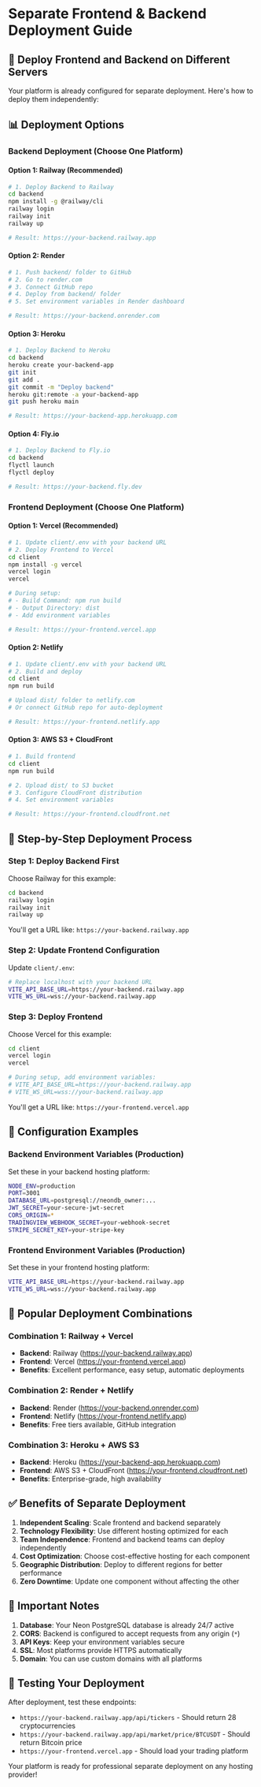 # Separate Frontend & Backend Deployment Guide

## 🚀 **Deploy Frontend and Backend on Different Servers**

Your platform is already configured for separate deployment. Here's how to deploy them independently:

## 📊 **Deployment Options**

### **Backend Deployment** (Choose One Platform)

#### **Option 1: Railway (Recommended)**
```bash
# 1. Deploy Backend to Railway
cd backend
npm install -g @railway/cli
railway login
railway init
railway up

# Result: https://your-backend.railway.app
```

#### **Option 2: Render**
```bash
# 1. Push backend/ folder to GitHub
# 2. Go to render.com
# 3. Connect GitHub repo
# 4. Deploy from backend/ folder
# 5. Set environment variables in Render dashboard

# Result: https://your-backend.onrender.com
```

#### **Option 3: Heroku**
```bash
# 1. Deploy Backend to Heroku
cd backend
heroku create your-backend-app
git init
git add .
git commit -m "Deploy backend"
heroku git:remote -a your-backend-app
git push heroku main

# Result: https://your-backend-app.herokuapp.com
```

#### **Option 4: Fly.io**
```bash
# 1. Deploy Backend to Fly.io
cd backend
flyctl launch
flyctl deploy

# Result: https://your-backend.fly.dev
```

### **Frontend Deployment** (Choose One Platform)

#### **Option 1: Vercel (Recommended)**
```bash
# 1. Update client/.env with your backend URL
# 2. Deploy Frontend to Vercel
cd client
npm install -g vercel
vercel login
vercel

# During setup:
# - Build Command: npm run build
# - Output Directory: dist
# - Add environment variables

# Result: https://your-frontend.vercel.app
```

#### **Option 2: Netlify**
```bash
# 1. Update client/.env with your backend URL  
# 2. Build and deploy
cd client
npm run build

# Upload dist/ folder to netlify.com
# Or connect GitHub repo for auto-deployment

# Result: https://your-frontend.netlify.app
```

#### **Option 3: AWS S3 + CloudFront**
```bash
# 1. Build frontend
cd client
npm run build

# 2. Upload dist/ to S3 bucket
# 3. Configure CloudFront distribution
# 4. Set environment variables

# Result: https://your-frontend.cloudfront.net
```

## 🔧 **Step-by-Step Deployment Process**

### **Step 1: Deploy Backend First**

Choose Railway for this example:
```bash
cd backend
railway login
railway init
railway up
```

You'll get a URL like: `https://your-backend.railway.app`

### **Step 2: Update Frontend Configuration**

Update `client/.env`:
```bash
# Replace localhost with your backend URL
VITE_API_BASE_URL=https://your-backend.railway.app
VITE_WS_URL=wss://your-backend.railway.app
```

### **Step 3: Deploy Frontend**

Choose Vercel for this example:
```bash
cd client
vercel login
vercel

# During setup, add environment variables:
# VITE_API_BASE_URL=https://your-backend.railway.app
# VITE_WS_URL=wss://your-backend.railway.app
```

You'll get a URL like: `https://your-frontend.vercel.app`

## 🎯 **Configuration Examples**

### **Backend Environment Variables** (Production)
Set these in your backend hosting platform:
```bash
NODE_ENV=production
PORT=3001
DATABASE_URL=postgresql://neondb_owner:...
JWT_SECRET=your-secure-jwt-secret
CORS_ORIGIN=*
TRADINGVIEW_WEBHOOK_SECRET=your-webhook-secret
STRIPE_SECRET_KEY=your-stripe-key
```

### **Frontend Environment Variables** (Production)
Set these in your frontend hosting platform:
```bash
VITE_API_BASE_URL=https://your-backend.railway.app
VITE_WS_URL=wss://your-backend.railway.app
```

## 🔗 **Popular Deployment Combinations**

### **Combination 1: Railway + Vercel**
- **Backend**: Railway (https://your-backend.railway.app)
- **Frontend**: Vercel (https://your-frontend.vercel.app)
- **Benefits**: Excellent performance, easy setup, automatic deployments

### **Combination 2: Render + Netlify**
- **Backend**: Render (https://your-backend.onrender.com)
- **Frontend**: Netlify (https://your-frontend.netlify.app)
- **Benefits**: Free tiers available, GitHub integration

### **Combination 3: Heroku + AWS S3**
- **Backend**: Heroku (https://your-backend-app.herokuapp.com)
- **Frontend**: AWS S3 + CloudFront (https://your-frontend.cloudfront.net)
- **Benefits**: Enterprise-grade, high availability

## ✅ **Benefits of Separate Deployment**

1. **Independent Scaling**: Scale frontend and backend separately
2. **Technology Flexibility**: Use different hosting optimized for each
3. **Team Independence**: Frontend and backend teams can deploy independently
4. **Cost Optimization**: Choose cost-effective hosting for each component
5. **Geographic Distribution**: Deploy to different regions for better performance
6. **Zero Downtime**: Update one component without affecting the other

## 🚨 **Important Notes**

1. **Database**: Your Neon PostgreSQL database is already 24/7 active
2. **CORS**: Backend is configured to accept requests from any origin (`*`)
3. **API Keys**: Keep your environment variables secure
4. **SSL**: Most platforms provide HTTPS automatically
5. **Domain**: You can use custom domains with all platforms

## 🧪 **Testing Your Deployment**

After deployment, test these endpoints:
- `https://your-backend.railway.app/api/tickers` - Should return 28 cryptocurrencies
- `https://your-backend.railway.app/api/market/price/BTCUSDT` - Should return Bitcoin price
- `https://your-frontend.vercel.app` - Should load your trading platform

Your platform is ready for professional separate deployment on any hosting provider!